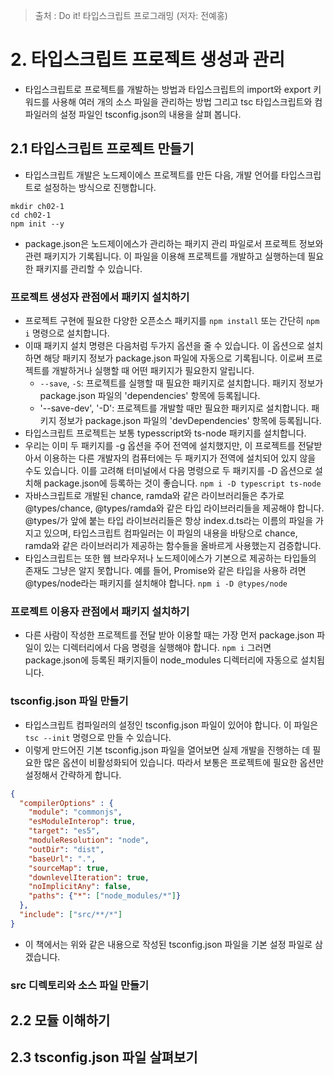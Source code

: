 > 출처 : Do it! 타입스크립트 프로그래밍 (저자: 전예홍)

# 2. 타입스크립트 프로젝트 생성과 관리
- 타입스크립트로 프로젝트를 개발하는 방법과 타입스크립트의 import와 export 키워드를 사용해 여러 개의 소스 파일을 관리하는 방법
  그리고 tsc 타입스크립트와 컴파일러의 설정 파일인 tsconfig.json의 내용을 살펴 봅니다.
  
## 2.1 타입스크립트 프로젝트 만들기
- 타입스크립트 개발은 노드제이에스 프로젝트를 만든 다음, 개발 언어를 타입스크립트로 설정하는 방식으로 진행합니다.
```shell
mkdir ch02-1
cd ch02-1
npm init --y
```
- package.json은 노드제이에스가 관리하는 패키지 관리 파일로서 프로젝트 정보와 관련 패키지가 기록됩니다.
  이 파일을 이용해 프로젝트를 개발하고 실행하는데 필요한 패키지를 관리할 수 있습니다.
  
### 프로젝트 생성자 관점에서 패키지 설치하기
- 프로젝트 구현에 필요한 다양한 오픈소스 패키지를 `npm install` 또는 간단히 `npm i` 명령으로 설치합니다.
- 이때 패키지 설치 명령은 다음처럼 두가지 옵션을 줄 수 있습니다. 이 옵션으로 설치하면 해당 패키지 정보가 package.json 파일에 자동으로 기록됩니다.
  이로써 프로젝트를 개발하거나 실행할 때 어떤 패키지가 필요한지 알립니다.
    * `--save`, `-S`: 프로젝트를 실행할 때 필요한 패키지로 설치합니다. 패키지 정보가 package.json 파일의 'dependencies' 항목에 등록됩니다.
    * '--save-dev', '-D': 프로젝트를 개발할 때만 필요한 패키지로 설치합니다. 패키지 정보가 package.json 파일의 'devDependencies' 항목에 등록됩니다.
- 타입스크립트 프로젝트는 보통 typesscript와 ts-node 패키지를 설치합니다. 
- 우리는 이미 두 패키지를 -g 옵션을 주어 전역에 설치했지만, 이 프로젝트를 전달받아서 이용하는 다른 개발자의 컴퓨터에는 
  두 패키지가 전역에 설치되어 있지 않을 수도 있습니다. 이를 고려해 터미널에서 다음 명령으로 두 패키지를 -D 옵션으로 설치해 package.json에 등록하는
  것이 좋습니다. `npm i -D typescript ts-node`
- 자바스크립트로 개발된 chance, ramda와 같은 라이브러리들은 추가로 @types/chance, @types/ramda와 같은 타입 라이브러리들을 제공해야 합니다.
  @types/가 앞에 붙는 타입 라이브러리들은 항상 index.d.ts라는 이름의 파일을 가지고 있으며, 타입스크립트 컴파일러는 이 파일의 내용을 바탕으로
  chance, ramda와 같은 라이브러리가 제공하는 함수들을 올바르게 사용했는지 검증합니다.
- 타입스크립트는 또한 웹 브라우저나 노드제이에스가 기본으로 제공하는 타입들의 존재도 그냥은 알지 못합니다. 예를 들어, Promise와 같은 타입을 사용하
  려면 @types/node라는 패키지를 설치해야 합니다. `npm i -D @types/node`

### 프로젝트 이용자 관점에서 패키지 설치하기
- 다른 사람이 작성한 프로젝트를 전달 받아 이용할 때는 가장 먼저 package.json 파일이 있는 디렉터리에서 다음 명령을 실행해야 합니다. `npm i`
  그러면 package.json에 등록된 패키지들이 node_modules 디렉터리에 자동으로 설치됩니다.
  
### tsconfig.json 파일 만들기
- 타입스크립트 컴파일러의 설정인 tsconfig.json 파일이 있어야 합니다. 이 파일은 `tsc --init` 명령으로 만들 수 있습니다.
- 이렇게 만드어진 기본 tsconfig.json 파일을 열어보면 실제 개발을 진행하는 데 필요한 많은 옵션이 비활성화되어 있습니다. 따라서 보통은 프로젝트에
  필요한 옵션만 설정해서 간략하게 합니다.
```json
{
  "compilerOptions" : {
    "module": "commonjs",
    "esModuleInterop": true,
    "target": "es5",
    "moduleResolution": "node",
    "outDir": "dist",
    "baseUrl": ".",
    "sourceMap": true,
    "downlevelIteration": true,
    "noImplicitAny": false,
    "paths": {"*": ["node_modules/*"]}
  },
  "include": ["src/**/*"]
}
```
- 이 책에서는 위와 같은 내용으로 작성된 tsconfig.json 파일을 기본 설정 파일로 삼겠습니다.

### src 디렉토리와 소스 파일 만들기

## 2.2 모듈 이해하기
## 2.3 tsconfig.json 파일 살펴보기
